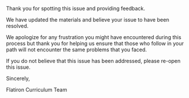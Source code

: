 Thank you for spotting this issue and providing feedback.

We have updated the materials and believe your issue to have been resolved.

We apologize for any frustration you might have encountered during this process
but thank you for helping us ensure that those who follow in your path will not
encounter the same problems that you faced.

If you do not believe that this issue has been addressed, please re-open this
issue.

Sincerely,

Flatiron Curriculum Team
